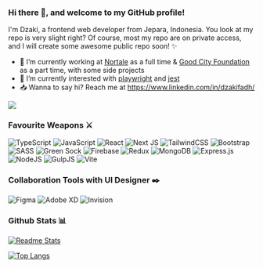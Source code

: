 ### Hi there 👋, and welcome to my GitHub profile!

I'm Dzaki, a frontend web developer from Jepara, Indonesia. You look at my repo is very slight right? Of course, most my repo are on private access, and I will create some awesome public repo soon! ✨

<!--
**dzakifadh/github-homepage** is a ✨ _special_ ✨ repository because its `README.md` (this file) appears on your GitHub profile.
Here are some ideas to get you started:
-->

- :pushpin: I’m currently working at [Nortale](http://nortale.com/) as a full time & [Good City Foundation](https://goodcityfoundation.org/) as a part time, with some side projects
- :eyes: I’m currently interested with [playwright](https://playwright.dev/) and [jest](https://jestjs.io/)
- :inbox_tray: Wanna to say hi? Reach me at https://www.linkedin.com/in/dzakifadh/

![](https://komarev.com/ghpvc/?username=dzakifadh)

### Favourite Weapons ⚔

![TypeScript](https://img.shields.io/badge/typescript-%23007ACC.svg?style=for-the-badge&logo=typescript&logoColor=white)
![JavaScript](https://img.shields.io/badge/javascript-%23323330.svg?style=for-the-badge&logo=javascript&logoColor=%23F7DF1E)
![React](https://img.shields.io/badge/react-%2320232a.svg?style=for-the-badge&logo=react&logoColor=%2361DAFB)
![Next JS](https://img.shields.io/badge/Next-black?style=for-the-badge&logo=next.js&logoColor=white)
![TailwindCSS](https://img.shields.io/badge/tailwindcss-%2338B2AC.svg?style=for-the-badge&logo=tailwind-css&logoColor=white)
![Bootstrap](https://img.shields.io/badge/bootstrap-%23563D7C.svg?style=for-the-badge&logo=bootstrap&logoColor=white)
![SASS](https://img.shields.io/badge/SASS-hotpink.svg?style=for-the-badge&logo=SASS&logoColor=white)
![Green Sock](https://img.shields.io/badge/green%20sock-88CE02?style=for-the-badge&logo=greensock&logoColor=white)
![Firebase](https://img.shields.io/badge/firebase-%23039BE5.svg?style=for-the-badge&logo=firebase)
![Redux](https://img.shields.io/badge/Redux-%23764abc.svg?style=for-the-badge&logo=redux)
![MongoDB](https://img.shields.io/badge/MongoDB-%234ea94b.svg?style=for-the-badge&logo=mongodb&logoColor=white)
![Express.js](https://img.shields.io/badge/express.js-%23404d59.svg?style=for-the-badge&logo=express&logoColor=%2361DAFB)
![NodeJS](https://img.shields.io/badge/node.js-6DA55F?style=for-the-badge&logo=node.js&logoColor=white)
![GulpJS](https://img.shields.io/badge/gulp.js-%23CF4647.svg?style=for-the-badge&logo=gulp.js)
![Vite](https://img.shields.io/badge/vite-%23646CFF.svg?style=for-the-badge&logo=vite&logoColor=white)

### Collaboration Tools with UI Designer ✒️

![Figma](https://img.shields.io/badge/figma-%23F24E1E.svg?style=for-the-badge&logo=figma&logoColor=white)
![Adobe XD](https://img.shields.io/badge/Adobe%20XD-470137?style=for-the-badge&logo=Adobe%20XD&logoColor=#FF61F6)
![Invision](https://img.shields.io/badge/InVision-FF3366?style=for-the-badge&logo=InVision&logoColor=white)

### Github Stats 📊

[![Readme Stats](https://github-readme-stats-fadhdzaki.vercel.app/api?username=dzakifadh&show_icons=true&theme=tokyonight&count_private=true&hide=prs)](https://github.com/anuraghazra/github-readme-stats)

[![Top Langs](https://github-readme-stats-fadhdzaki.vercel.app/api/top-langs/?username=dzakifadh&hide=html&layout=compact&theme=tokyonight)](https://github.com/anuraghazra/github-readme-stats)
